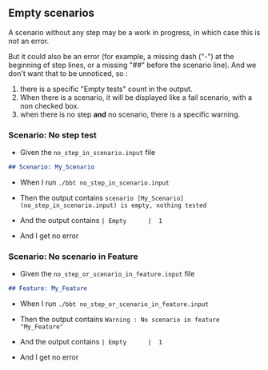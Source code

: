 ## Empty scenarios

A scenario without any step may be a work in progress, in which case this is not an error.

But it could also be an error (for example, a missing dash ("-") at the beginning of step lines, or a missing "##" before the scenario line).
And we don't want that to be unnoticed, so :
1. there is a specific "Empty tests" count in the output.
2. When there is a scenario, it will be displayed like a fail scenario, with a non checked box.
3. when there is no step **and** no scenario, there is a specific warning.

### Scenario: No step test

- Given the `no_step_in_scenario.input` file
```md
## Scenario: My_Scenario
```

- When I run `./bbt no_step_in_scenario.input` 

- Then the output contains `scenario [My_Scenario](no_step_in_scenario.input) is empty, nothing tested`
- And  the output contains `| Empty      |  1`
- And I get no error
  
### Scenario: No scenario in Feature

- Given the `no_step_or_scenario_in_feature.input` file
```md
## Feature: My_Feature
```

- When I run `./bbt no_step_or_scenario_in_feature.input` 

- Then the output contains `Warning : No scenario in feature "My_Feature"`
- And  the output contains `| Empty      |  1`
- And I get no error
